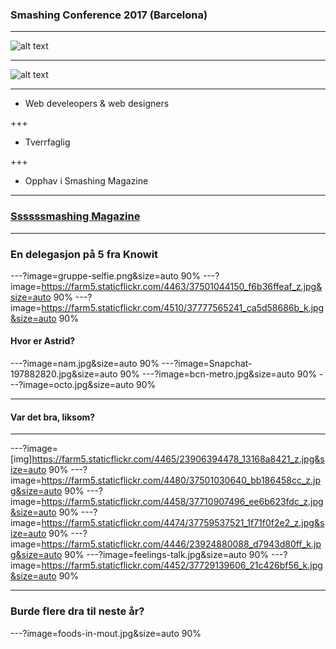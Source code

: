 ### Smashing Conference 2017 (Barcelona)

---

![alt text](../master/cat.png)

---

![alt text](../master/smashing-CAT.png)

---

* Web develeopers & web designers

+++
* Tverrfaglig

+++
* Opphav i Smashing Magazine


---

### [Ssssssmashing Magazine](https://www.smashingmagazine.com/)

---

### En delegasjon på 5 fra Knowit

---?image=gruppe-selfie.png&size=auto 90%
---?image=https://farm5.staticflickr.com/4463/37501044150_f6b36ffeaf_z.jpg&size=auto 90%
---?image=https://farm5.staticflickr.com/4510/37777565241_ca5d58686b_k.jpg&size=auto 90%

#### Hvor er Astrid?

---?image=nam.jpg&size=auto 90%
---?image=Snapchat-197882820.jpg&size=auto 90%
---?image=bcn-metro.jpg&size=auto 90%
---?image=octo.jpg&size=auto 90%

---
#### Var det bra, liksom?

---

---?image=[img]https://farm5.staticflickr.com/4465/23906394478_13168a8421_z.jpg&size=auto 90%
---?image=https://farm5.staticflickr.com/4480/37501030640_bb186458cc_z.jpg&size=auto 90%
---?image=https://farm5.staticflickr.com/4458/37710907496_ee6b623fdc_z.jpg&size=auto 90%
---?image=https://farm5.staticflickr.com/4474/37759537521_1f71f0f2e2_z.jpg&size=auto 90%
---?image=https://farm5.staticflickr.com/4446/23924880088_d7943d80ff_k.jpg&size=auto 90%
---?image=feelings-talk.jpg&size=auto 90%
---?image=https://farm5.staticflickr.com/4452/37729139606_21c426bf56_k.jpg&size=auto 90%



---
### Burde flere dra til neste år?
 
---?image=foods-in-mout.jpg&size=auto 90%
